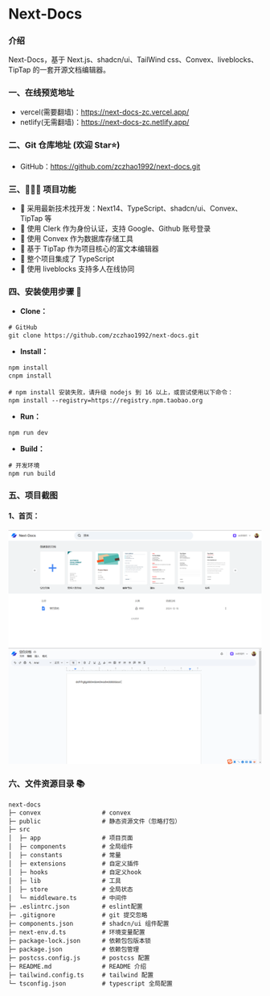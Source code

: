 # Next-Docs

### 介绍

Next-Docs，基于 Next.js、shadcn/ui、TailWind css、Convex、liveblocks、TipTap 的一套开源文档编辑器。

### 一、在线预览地址

- vercel(需要翻墙)：https://next-docs-zc.vercel.app/
- netlify(无需翻墙)：https://next-docs-zc.netlify.app/

### 二、Git 仓库地址 (欢迎 Star⭐)

- GitHub：https://github.com/zczhao1992/next-docs.git

### 三、🔨🔨🔨 项目功能

- 🚀 采用最新技术找开发：Next14、TypeScript、shadcn/ui、Convex、TipTap 等
- 🚀 使用 Clerk 作为身份认证，支持 Google、Github 账号登录
- 🚀 使用 Convex 作为数据库存储工具
- 🚀 基于 TipTap 作为项目核心的富文本编辑器
- 🚀 整个项目集成了 TypeScript
- 🚀 使用 liveblocks 支持多人在线协同

### 四、安装使用步骤 📑

- **Clone：**

```text
# GitHub
git clone https://github.com/zczhao1992/next-docs.git
```

- **Install：**

```text
npm install
cnpm install

# npm install 安装失败，请升级 nodejs 到 16 以上，或尝试使用以下命令：
npm install --registry=https://registry.npm.taobao.org
```

- **Run：**

```text
npm run dev
```

- **Build：**

```text
# 开发环境
npm run build
```

### 五、项目截图

#### 1、首页：

![docs](./public/docs1.png)
![docs](./public/docs2.png)

### 六、文件资源目录 📚

```text
next-docs
├─ convex                 # convex
├─ public                 # 静态资源文件（忽略打包）
├─ src
│  ├─ app                 # 项目页面
│  ├─ components          # 全局组件
│  ├─ constants           # 常量
│  ├─ extensions          # 自定义插件
│  ├─ hooks               # 自定义hook
│  ├─ lib                 # 工具
│  ├─ store               # 全局状态
│  └─ middleware.ts       # 中间件
├─ .eslintrc.json         # eslint配置
├─ .gitignore             # git 提交忽略
├─ components.json        # shadcn/ui 组件配置
├─ next-env.d.ts          # 环境变量配置
├─ package-lock.json      # 依赖包包版本锁
├─ package.json           # 依赖包管理
├─ postcss.config.js      # postcss 配置
├─ README.md              # README 介绍
├─ tailwind.config.ts     # tailwind 配置
└─ tsconfig.json          # typescript 全局配置
```
